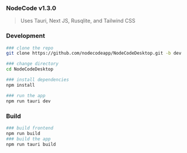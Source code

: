 ### NodeCode v1.3.0

> Uses Tauri, Next JS, Rusqlite, and Tailwind CSS

### Development
```bash
### clone the repo
git clone https://github.com/nodecodeapp/NodeCodeDesktop.git -b dev

### change directory
cd NodeCodeDesktop

### install dependencies
npm install

### run the app
npm run tauri dev
```

### Build
```bash
### build frontend
npm run build
### build the app
npm run tauri build
```


<!-- apple key -->
<!-- 
Key steps:
Join Apple Developer Program:
You need to enroll in the Apple Developer Program to access the necessary tools for creating signing certificates. 
Access Developer Portal:
Log in to your Apple Developer account on the developer portal. 
Navigate to Certificates, Identifiers & Profiles:
Go to the section where you can manage certificates and profiles for your developer account. 
Create a Certificate Signing Request (CSR):
Use Keychain Access on your Mac to generate a CSR, which is a request to Apple to issue a code signing certificate for you. 
Select "Developer ID" certificate type:
When creating a new certificate, choose the "Developer ID" option to generate a certificate specifically for signing macOS applications. 
Download the certificate:
Once Apple issues the certificate based on your CSR, download it to your Mac. 
Import into Xcode:
In Xcode, go to your project settings and import the downloaded certificate to use it for code signing your .dmg file. 
Important points to remember:
Account Holder Access:
To create a Developer ID certificate, you need to be the Account Holder of your development team. 
Code Signing in Xcode:
Once you have the certificate, you can use Xcode's code signing features to sign your .dmg file with the appropriate settings. 
Notarization:
For increased security, consider notarizing your signed .dmg file through Apple's notarization service after signing it. 
 -->